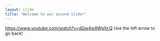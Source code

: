 ```yaml
---
layout: slide
title: "Welcome to our second slide!"
---
```

https://www.youtube.com/watch?v=dQw4w9WgXcQ
Use the left arrow to go back!
